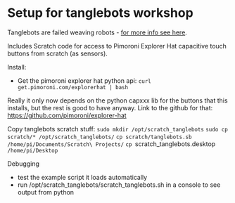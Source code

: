 # Setup for tanglebots workshop

Tanglebots are failed weaving robots -
[for more info see here](http://fo.am/tanglebots).

Includes Scratch code for access to Pimoroni Explorer Hat capacitive
touch buttons from scratch (as sensors).

Install: 

- Get the pimoroni explorer hat python api: `curl get.pimoroni.com/explorerhat | bash`

Really it only now depends on the python capxxx lib for the buttons that this installs, but the rest is good to have anyway.
Link to the github for that: https://github.com/pimoroni/explorer-hat

Copy tanglebots scratch stuff:
`sudo mkdir /opt/scratch_tanglebots`
`sudo cp scratch/* /opt/scratch_tanglebots/`
`cp scratch/tanglebots.sb  /home/pi/Documents/Scratch\ Projects/`
`cp `scratch_tanglebots.desktop` /home/pi/Desktop`

Debugging 
- test the example script it loads automatically
- run /opt/scratch_tanglebots/scratch_tanglebots.sh in a console to see output from python
